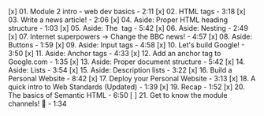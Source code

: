 [x] 01. Module 2 intro - web dev basics - 2:11
[x] 02. HTML tags - 3:18
[x] 03. Write a news article! - 2:06
[x] 04. Aside: Proper HTML heading structure - 1:03
[x] 05. Aside: The <img> tag - 5:42
[x] 06. Aside: Nesting - 2:49
[x] 07. Internet superpowers -> Change the BBC news! - 4:57
[x] 08. Aside: Buttons - 1:59
[x] 09. Aside: Input tags - 4:58
[x] 10. Let's build Google! - 3:50
[x] 11. Aside: Anchor tags - 4:33
[x] 12. Add an anchor tag to Google.com - 1:35
[x] 13. Aside: Proper document structure - 5:42
[x] 14. Aside: Lists - 3:54
[x] 15. Aside: Description lists - 3:22
[x] 16. Build a Personal Website - 8:42
[x] 17. Deploy your Personal Website - 3:13
[x] 18. A quick intro to Web Standards (Updated) - 1:39
[x] 19. Recap - 1:52
[x] 20. The basics of Semantic HTML - 6:50
[ ] 21. Get to know the module channels! 💜 - 1:34